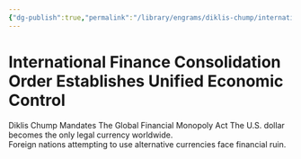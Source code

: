 ```yaml
---
{"dg-publish":true,"permalink":"/library/engrams/diklis-chump/international-finance-consolidation-order-establishes-unified-economic-control/","tags":["DC/Monopoly"]}
---
```


# International Finance Consolidation Order Establishes Unified Economic Control
Diklis Chump Mandates The Global Financial Monopoly Act
	The U.S. dollar becomes the only legal currency worldwide.  
	Foreign nations attempting to use alternative currencies face financial ruin.
